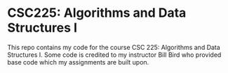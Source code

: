 # CSC225: Algorithms and Data Structures I
This repo contains my code for the course CSC 225: Algorithms and Data Structures I. Some code is credited to my instructor Bill Bird who provided base code which my assignments are built upon.
